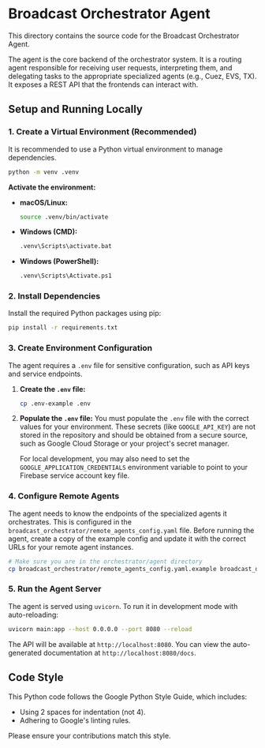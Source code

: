 # Broadcast Orchestrator Agent

This directory contains the source code for the Broadcast Orchestrator Agent.

The agent is the core backend of the orchestrator system. It is a routing agent responsible for receiving user requests, interpreting them, and delegating tasks to the appropriate specialized agents (e.g., Cuez, EVS, TX). It exposes a REST API that the frontends can interact with.

## Setup and Running Locally

### 1. Create a Virtual Environment (Recommended)

It is recommended to use a Python virtual environment to manage dependencies.

```bash
python -m venv .venv
```

**Activate the environment:**

*   **macOS/Linux:**
    ```bash
    source .venv/bin/activate
    ```
*   **Windows (CMD):**
    ```bash
    .venv\Scripts\activate.bat
    ```
*   **Windows (PowerShell):**
    ```bash
    .venv\Scripts\Activate.ps1
    ```

### 2. Install Dependencies

Install the required Python packages using pip:

```bash
pip install -r requirements.txt
```

### 3. Create Environment Configuration

The agent requires a `.env` file for sensitive configuration, such as API keys and service endpoints.

1.  **Create the `.env` file:**
    ```bash
    cp .env-example .env
    ```

2.  **Populate the `.env` file:**
    You must populate the `.env` file with the correct values for your environment. These secrets (like `GOOGLE_API_KEY`) are not stored in the repository and should be obtained from a secure source, such as Google Cloud Storage or your project's secret manager.

    For local development, you may also need to set the `GOOGLE_APPLICATION_CREDENTIALS` environment variable to point to your Firebase service account key file.

### 4. Configure Remote Agents

The agent needs to know the endpoints of the specialized agents it orchestrates. This is configured in the `broadcast_orchestrator/remote_agents_config.yaml` file. Before running the agent, create a copy of the example config and update it with the correct URLs for your remote agent instances.

```bash
# Make sure you are in the orchestrator/agent directory
cp broadcast_orchestrator/remote_agents_config.yaml.example broadcast_orchestrator/remote_agents_config.yaml
```

### 5. Run the Agent Server

The agent is served using `uvicorn`. To run it in development mode with auto-reloading:

```bash
uvicorn main:app --host 0.0.0.0 --port 8080 --reload
```

The API will be available at `http://localhost:8080`. You can view the auto-generated documentation at `http://localhost:8080/docs`.

## Code Style

This Python code follows the Google Python Style Guide, which includes:
*   Using 2 spaces for indentation (not 4).
*   Adhering to Google's linting rules.

Please ensure your contributions match this style.
